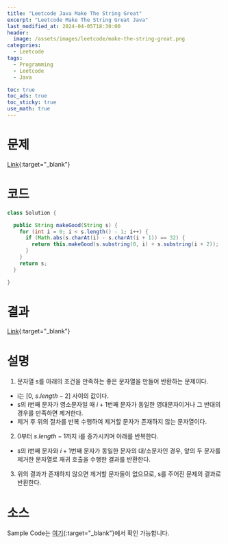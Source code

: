 ```yaml
---
title: "Leetcode Java Make The String Great"
excerpt: "Leetcode Make The String Great Java"
last_modified_at: 2024-04-05T18:30:00
header:
  image: /assets/images/leetcode/make-the-string-great.png
categories:
  - Leetcode
tags:
  - Programming
  - Leetcode
  - Java

toc: true
toc_ads: true
toc_sticky: true
use_math: true
---
```

# 문제
[Link](https://leetcode.com/problems/make-the-string-great/){:target="_blank"}

# 코드
```java
class Solution {

  public String makeGood(String s) {
    for (int i = 0; i < s.length() - 1; i++) {
      if (Math.abs(s.charAt(i) - s.charAt(i + 1)) == 32) {
        return this.makeGood(s.substring(0, i) + s.substring(i + 2));
      }
    }
    return s;
  }

}
```

# 결과
[Link](https://leetcode.com/problems/maximum-nesting-depth-of-the-parentheses/submissions/1222934960/){:target="_blank"}

# 설명
1. 문자열 s를 아래의 조건을 만족하는 좋은 문자열을 만들어 반환하는 문제이다.
- i는 [0, $s.length - 2$] 사이의 값이다.
- s의 i번째 문자가 영소문자일 때 $i + 1$번째 문자가 동일한 영대문자이거나 그 반대의 경우를 만족하면 제거한다.
- 제거 후 위의 절차를 반복 수행하여 제거할 문자가 존재하지 않는 문자열이다.

2. 0부터 $s.length - 1$까지 i를 증가시키며 아래를 반복한다.
- s의 i번째 문자와 $i + 1$번째 문자가 동일한 문자의 대/소문자인 경우, 앞의 두 문자를 제거한 문자열로 재귀 호출을 수행한 결과를 반환한다.

3. 위의 결과가 존재하지 않으면 제거할 문자들이 없으므로, s를 주어진 문제의 결과로 반환한다.

# 소스
Sample Code는 [여기](https://github.com/GracefulSoul/leetcode/blob/master/src/main/java/gracefulsoul/problems/MakeTheStringGreat.java){:target="_blank"}에서 확인 가능합니다.